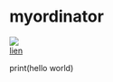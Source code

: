 # myordinator

[![](https://th.bing.com/th/id/OIP.2bJ9_f9aKoGCME7ZIff-ZwHaJ4?pid=ImgDet&rs=1.jpg)](https://www.youtube.com/watch?v=uqGLFzRM5Xg)  
  [lien](https://www.youtube.com/watch?v=uqGLFzRM5Xg)

print(hello world)